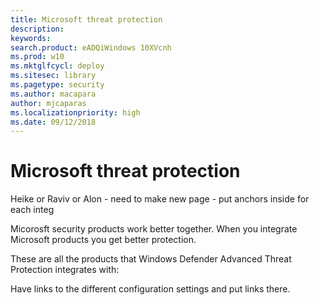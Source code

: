 ```yaml
---
title: Microsoft threat protection
description: 
keywords: 
search.product: eADQiWindows 10XVcnh
ms.prod: w10
ms.mktglfcycl: deploy
ms.sitesec: library
ms.pagetype: security
ms.author: macapara
author: mjcaparas
ms.localizationpriority: high
ms.date: 09/12/2018
---
```


#  Microsoft threat protection

 Heike or Raviv or Alon - need to make new page - put anchors inside for each integ

Micorosft security products work better together. When you integrate Microsoft products you get better protection.

These are all the products that Windows Defender Advanced Threat Protection integrates with:




Have links to the different configuration settings and put links there.


